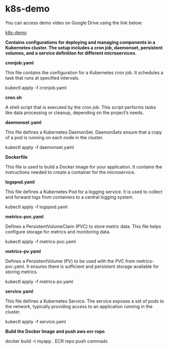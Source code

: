 # k8s-demo


You can access demo video on Google Drive using the link below:

[k8s-demo](https://drive.google.com/file/d/1QmPtB992vVaLjv4QiJNTO_rzRV0jr2tH/view?usp=drive_link)


**Contains configurations for deploying and managing components in a Kubernetes cluster. The setup includes a cron job, daemonset, persistent volumes, and a service definition for different microservices.**

**cronjob.yaml**

This file contains the configuration for a Kubernetes cron job. It schedules a task that runs at specified intervals.

kubectl apply -f cronjob.yaml

**cron.sh**

A shell script that is executed by the cron job. This script performs tasks like data processing or cleanup, depending on the project’s needs.

**daemonset.yaml**

This file defines a Kubernetes DaemonSet. DaemonSets ensure that a copy of a pod is running on each node in the cluster.

kubectl apply -f daemonset.yaml

**Dockerfile**

This file is used to build a Docker image for your application. It contains the instructions needed to create a container for the microservice.

**logspod.yaml**

This file defines a Kubernetes Pod for a logging service. It is used to collect and forward logs from containers to a central logging system.

kubectl apply -f logspod.yaml

**metrics-pvc.yaml**

Defines a PersistentVolumeClaim (PVC) to store metric data. This file helps configure storage for metrics and monitoring data.

kubectl apply -f metrics-pvc.yaml

**metrics-pv.yaml**

Defines a PersistentVolume (PV) to be used with the PVC from metrics-pvc.yaml. It ensures there is sufficient and persistent storage available for storing metrics.

kubectl apply -f metrics-pv.yaml

**service.yaml**

This file defines a Kubernetes Service. The service exposes a set of pods to the network, typically providing access to an application running in the cluster.

kubectl apply -f service.yaml

**Build the Docker Image and push aws ecr ropo**

docker build -t myapp .
ECR repo push commads
